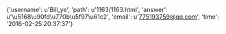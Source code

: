 {'username': u'Bill_ye', 'path': u'1163/1163.html', 'answer': u'\u5168\u90fd\u770b\u5f97\u61c2', 'email': u'775193759@qq.com', 'time': '2016-02-25:20:37:37'}
